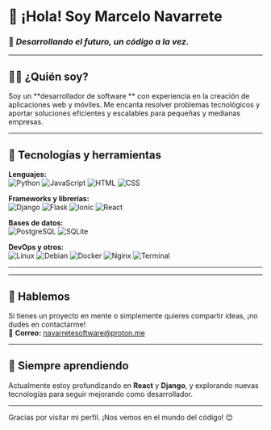 # 👋 ¡Hola! Soy **Marcelo Navarrete**

### 🚀 *Desarrollando el futuro, un código a la vez.*

---

## 🧑‍💻 **¿Quién soy?**
Soy un **desarrollador de software ** con experiencia en la creación de aplicaciones web y móviles. Me encanta resolver problemas tecnológicos y aportar soluciones eficientes y escalables para pequeñas y medianas empresas.

---

## 🔧 **Tecnologías y herramientas**

**Lenguajes:**  
![Python](https://img.shields.io/badge/Python-3776AB?style=for-the-badge&logo=python&logoColor=white)
![JavaScript](https://img.shields.io/badge/JavaScript-F7DF1E?style=for-the-badge&logo=javascript&logoColor=black)
![HTML](https://img.shields.io/badge/HTML5-E34F26?style=for-the-badge&logo=html5&logoColor=white)
![CSS](https://img.shields.io/badge/CSS3-1572B6?style=for-the-badge&logo=css3&logoColor=white)

**Frameworks y librerías:**  
![Django](https://img.shields.io/badge/Django-092E20?style=for-the-badge&logo=django&logoColor=white)
![Flask](https://img.shields.io/badge/Flask-000000?style=for-the-badge&logo=flask&logoColor=white)
![Ionic](https://img.shields.io/badge/Ionic-3880FF?style=for-the-badge&logo=ionic&logoColor=white)
![React](https://img.shields.io/badge/React-61DAFB?style=for-the-badge&logo=react&logoColor=black)

**Bases de datos:**  
![PostgreSQL](https://img.shields.io/badge/PostgreSQL-336791?style=for-the-badge&logo=postgresql&logoColor=white)
![SQLite](https://img.shields.io/badge/SQLite-003B57?style=for-the-badge&logo=sqlite&logoColor=white)

**DevOps y otros:**  
![Linux](https://img.shields.io/badge/Linux-FCC624?style=for-the-badge&logo=linux&logoColor=black)
![Debian](https://img.shields.io/badge/Debian-A81D33?style=for-the-badge&logo=debian&logoColor=white)
![Docker](https://img.shields.io/badge/Docker-2496ED?style=for-the-badge&logo=docker&logoColor=white)
![Nginx](https://img.shields.io/badge/Nginx-269539?style=for-the-badge&logo=nginx&logoColor=white)
![Terminal](https://img.shields.io/badge/Terminal-000000?style=for-the-badge&logo=gnu-bash&logoColor=white)

---
<!---
## 📂 **Proyectos destacados**

- 📝 **[Lista de tareas en Ionic](https://github.com/tu-usuario/lista_tareas_react)**: Aplicación de tareas con **React** e **Ionic**, almacenamiento en **SQLite**.
- 🌐 **[App Web en Django](https://github.com/tu-usuario/proyecto_django)**: Plataforma web con autenticación y CRUD completo.
- 📲 **[Aplicación móvil con Ionic](https://github.com/tu-usuario/app_ionic)**: App híbrida para gestión de productos y servicios.
-->
---

## 💬 **Hablemos**
Si tienes un proyecto en mente o simplemente quieres compartir ideas, ¡no dudes en contactarme!  
📧 **Correo:** [navarretesoftware@proton.me](mailto:navarretesoftware@proton.me)  
<!--- 🌐 **LinkedIn:** [Marcelo Navarrete](https://www.linkedin.com/in/marcelo-n/) -->

---

## 🌱 **Siempre aprendiendo**
Actualmente estoy profundizando en **React** y **Django**, y explorando nuevas tecnologías para seguir mejorando como desarrollador.

---

Gracias por visitar mi perfil. ¡Nos vemos en el mundo del código! 😊
